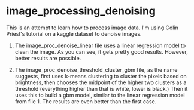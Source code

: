 # image_processing_denoising

This is an attempt to learn how to process image data.
I'm using Colin Priest's tutorial on a kaggle dataset to denoise images.

1. The image_proc_denoise_linear file uses a linear regression model to clean the image.
As you can see, it gets pretty good results. However, better results are possible.

2. The image_proc_denoise_threshold_cluster_gbm file, as the name suggests, first uses k-means clustering to cluster the pixels based on brightness, then chooses the midpoint of the higher two clusters as a threshold (everything higher than that is white, lower is black.) Then it uses this to build a gbm model, similar to the linear regression model from file 1. The results are even better than the first case.
